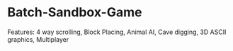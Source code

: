 # Batch-Sandbox-Game

Features:
4 way scrolling,
Block Placing,
Animal AI,
Cave digging,
3D ASCII graphics,
Multiplayer
